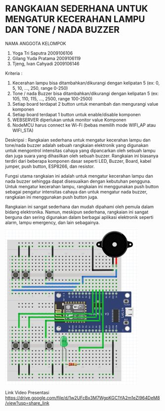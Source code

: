 # RANGKAIAN SEDERHANA UNTUK MENGATUR KECERAHAN LAMPU DAN TONE / NADA BUZZER

NAMA ANGGOTA KELOMPOK 
1. Yoga Tri Saputra 2009106106
2. Gilang Yuda Pratama 2009106119
3. Tjeng, Ivan Cahyadi 2009106146

Kriteria :
1. Kecerahan lampu bisa ditambahkan/dikurangi dengan kelipatan 5 (ex: 0, 5, 10, ..., 250, range 0-250)
2. Tone / nada Buzzer bisa ditambahkan/dikurangi dengan kelipatan 5 (ex: 105, 110, 115, ..., 2500, range 100-2500)
3. Setiap board terdapat 2 button untuk menambah dan mengurangi value komponen
4. Setiap board terdapat 1 button untuk enable/disable komponen
5. WEBSERVER diperlukan untuk monitor value Komponen
6. NodeMCU harus connect ke Wi-Fi (bebas memilih mode WIFI_AP atau WIFI_STA)

Deskripsi :
Rangkaian sederhana untuk mengatur kecerahan lampu dan tone/nada buzzer adalah sebuah rangkaian elektronik yang digunakan untuk mengontrol intensitas cahaya yang dipancarkan oleh sebuah lampu dan juga suara yang dihasilkan oleh sebuah buzzer. Rangkaian ini biasanya terdiri dari beberapa komponen dasar seperti LED, Buzzer, Board, kabel jumper, push button, ESP8266, dan resistor.

Fungsi utama rangkaian ini adalah untuk mengatur kecerahan lampu dan nada buzzer sehingga dapat disesuaikan dengan kebutuhan pengguna. Untuk mengatur kecerahan lampu, rangkaian ini menggunakan push button sebagai pengatur intensitas cahaya dan untuk mengatur nada buzzer, rangkaian ini menggunakan push button juga.

Rangkaian ini sangat sederhana dan mudah dipahami oleh pemula dalam bidang elektronika. Namun, meskipun sederhana, rangkaian ini sangat berguna dan sering digunakan dalam berbagai aplikasi elektronik seperti alarm, lampu emergency, dan lain sebagainya.

<p>
<img src="https://github.com/gil037/posttest1-praktikum-iot-unmul/blob/main/gambar%20Board/board%20scematic.png?raw=true" height="500rm">


Link Video Presentasi https://drive.google.com/file/d/1w2UFcBx3M7WgpKGC1YA2m1eZI964DeM8/view?usp=share_link

